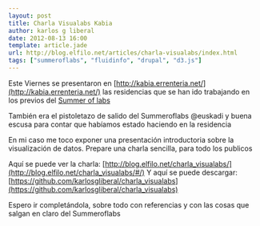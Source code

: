 ```yaml
---
layout: post
title: Charla Visualabs Kabia
author: karlos g liberal
date: 2012-08-13 16:00
template: article.jade
url: http://blog.elfilo.net/articles/charla-visualabs/index.html
tags: ["summeroflabs", "fluidinfo", "drupal", "d3.js"]
---
```


Este Viernes se presentaron en [http://kabia.errenteria.net/](http://kabia.errenteria.net/) las residencias que se han ido trabajando en los previos del [Summer of labs](http://summeroflabs.eu) 

También era el pistoletazo de salido del Summeroflabs @euskadi y buena escusa para contar que habíamos estado haciendo en la residencia

En mi caso me toco exponer una presentación introductoria sobre la visualización de datos. 
Prepare una charla sencilla, para todo los publicos
<!--more-->

Aquí se puede ver la charla: [http://blog.elfilo.net/charla_visualabs/](http://blog.elfilo.net/charla_visualabs/#/)
Y aquí se puede descargar: [https://github.com/karlosgliberal/charla_visualabs](https://github.com/karlosgliberal/charla_visualabs)

Espero ir completándola, sobre todo con referencias y con las cosas que salgan en claro del Summeroflabs

